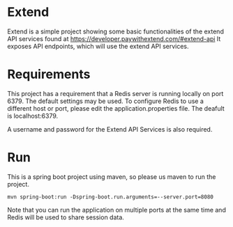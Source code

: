 # Extend

Extend is a simple project showing some basic functionalities of the extend API services found at https://developer.paywithextend.com/#extend-api
It exposes API endpoints, which will use the extend API services.

# Requirements

This project has a requirement that a Redis server is running locally on port 6379. The default settings may be used.
To configure Redis to use a different host or port, please edit the application.properties file.
The deafult is localhost:6379.

A username and password for the Extend API Services is also required.

# Run

This is a spring boot project using maven, so please us maven to run the project.
```
mvn spring-boot:run -Dspring-boot.run.arguments=--server.port=8080
```

Note that you can run the application on multiple ports at the same time and Redis will be used to share session data.
